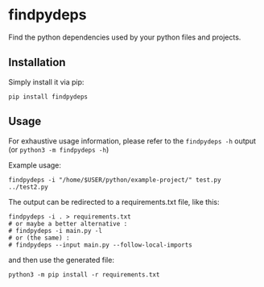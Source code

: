 # findpydeps
Find the python dependencies used by your python files and projects.

## Installation
Simply install it via pip:
```
pip install findpydeps
```

## Usage
For exhaustive usage information, please refer to the `findpydeps -h` output (or `python3 -m findpydeps -h`)

Example usage:
```
findpydeps -i "/home/$USER/python/example-project/" test.py ../test2.py
```

The output can be redirected to a requirements.txt file, like this:
```
findpydeps -i . > requirements.txt
# or maybe a better alternative :
# findpydeps -i main.py -l
# or (the same) :
# findpydeps --input main.py --follow-local-imports
```
and then use the generated file:
```
python3 -m pip install -r requirements.txt
```
